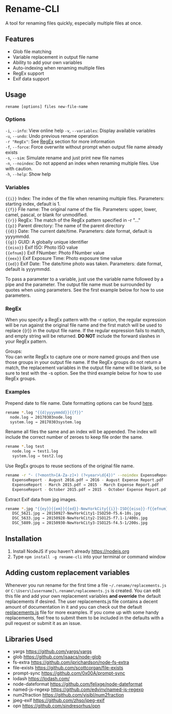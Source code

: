 # Rename-CLI
A tool for renaming files quickly, especially multiple files at once.

## Features
- Glob file matching
- Variable replacement in output file name
- Ability to add your own variables
- Auto-indexing when renaming multiple files
- RegEx support
- Exif data support

## Usage
```rename [options] files new-file-name```

### Options
 ```-i```, ```--info```: View online help 
 ```-v```, ```--variables```: Display available variables    
 ```-u```, ```--undo```: Undo previous rename operation    
 ```-r "RegEx"```: See [RegEx](#regex) section for more information    
 ```-f```, ```--force```: Force overwrite without prompt when output file name already exists    
 ```-s```, ```--sim```: Simulate rename and just print new file names    
 ```-n```, ```--noindex```: Do not append an index when renaming multiple files. Use with caution.    
 ```-h```, ```--help```: Show help

### Variables
 ```{{i}}``` Index: The index of the file when renaming multiple files. Parameters: starting index, default is 1.    
 ```{{f}}``` File name: The original name of the file. Parameters: upper, lower, camel, pascal, or blank for unmodified.    
 ```{{r}}``` RegEx: The match of the RegEx pattern specified in -r "..."    
 ```{{p}}``` Parent directory: The name of the parent directory    
 ```{{d}}``` Date: The current date/time. Parameters: date format, default is yyyymmdd.    
 ```{{g}}``` GUID: A globally unique identifier    
 ```{{eiso}}``` Exif ISO: Photo ISO value    
 ```{{efnum}}``` Exif FNumber: Photo FNumber value    
 ```{{eex}}``` Exif Exposure Time: Photo exposure time value    
 ```{{ed}}``` Exif Date: The date/time photo was taken. Parameters: date format, default is yyyymmdd.    

To pass a parameter to a variable, just use the variable name followed by a pipe and the parameter. The output file name must be surrounded by quotes when using parameters. See the first example below for how to use parameters.

### RegEx
When you specify a RegEx pattern with the -r option, the regular expression will be run against the original file name and the first match will be used to replace {{r}} in the output file name. If the regular expression fails to match, and empty string will be returned. **DO NOT** include the forward slashes in your RegEx pattern.

 Groups:    
 You can write RegEx to capture one or more named groups and then use those groups in your output file name. If the RegEx groups do not return a match, the replacement variables in the output file name will be blank, so be sure to test with the -s option. See the third example below for how to use RegEx groups.

### Examples

Prepend date to file name. Date formatting options can be found [here](https://github.com/felixge/node-dateformat#mask-options).

```sh
rename *.log "{{d|yyyymmdd}}{{f}}"
  node.log → 20170303node.log
  system.log → 20170303system.log
```

Rename all files the same and an index will be appended. The index will include the correct number of zeroes to keep file order the same.

```sh
rename *.log test
   node.log → test1.log
   system.log → test2.log
```

Use RegEx groups to reuse sections of the original file name.

```sh
rename -r "- (?<month>[A-Za-z]+) (?<year>\d{4})" --noindex ExpenseReport*.pdf "{{year}} - {{month}} Expense Report"
   ExpenseReport - August 2016.pdf → 2016 - August Expense Report.pdf
   ExpenseReport - March 2015.pdf → 2015 - March Expense Report.pdf
   ExpenseReport - October 2015.pdf → 2015 - October Expense Report.pdf
```

Extract Exif data from jpg images.

```sh
rename *.jpg "{{ey}}{{em}}{{ed}}-NewYorkCity{{i}}-ISO{{eiso}}-f{{efnum}}-{{eex}}s"
   DSC_5621.jpg → 20150927-NewYorkCity1-ISO250-f5.6-10s.jpg
   DSC_5633.jpg → 20150928-NewYorkCity2-ISO125-f7.1-1/400s.jpg
   DSC_5889.jpg → 20150930-NewYorkCity3-ISO125-f4.5-1/200s.jpg
```

## Installation
1. Install NodeJS if you haven't already https://nodejs.org
1. Type `npm install -g rename-cli` into your terminal or command window

## Adding custom replacement variables
Whenever you run rename for the first time a file ```~/.rename/replacements.js``` or ```C:\Users\[username]\.rename\replacements.js``` is created. You can edit this file and add your own replacement variables **and override** the default replacements if desired. The user replacements.js file contains a decent amount of documentation in it and you can check out the default [replacements.js](lib/replacements.js) file for more examples. If you come up with some handy replacements, feel free to submit them to be included in the defaults with a pull request or submit it as an issue.

## Libraries Used
- yargs https://github.com/yargs/yargs
- glob https://github.com/isaacs/node-glob
- fs-extra https://github.com/jprichardson/node-fs-extra
- file-exists https://github.com/scottcorgan/file-exists
- prompt-sync https://github.com/0x00A/prompt-sync
- lodash https://lodash.com/
- node-dateformat https://github.com/felixge/node-dateformat
- named-js-regexp https://github.com/edvinv/named-js-regexp
- num2fraction https://github.com/yisibl/num2fraction
- jpeg-exif https://github.com/zhso/jpeg-exif
- opn https://github.com/sindresorhus/opn
